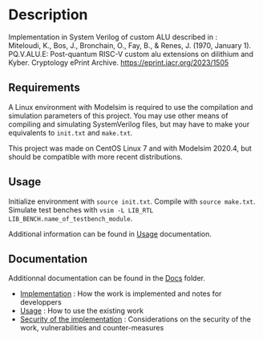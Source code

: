 # Description

Implementation in System Verilog of custom ALU described in : \
Miteloudi, K., Bos, J., Bronchain, O., Fay, B., & Renes, J. (1970, January 1). PQ.V.ALU.E: Post-quantum RISC-V custom alu extensions on dilithium and Kyber. Cryptology ePrint Archive. <https://eprint.iacr.org/2023/1505>

## Requirements

A Linux environment with Modelsim is required to use the compilation and simulation parameters of this project.
You may use other means of compiling and simulating SystemVerilog files, but may have to make your equivalents to ```init.txt``` and ```make.txt```.

This project was made on CentOS Linux 7 and with Modelsim 2020.4, but should be compatible with more recent distributions.

## Usage

Initialize environment with ```source init.txt```.
Compile with ```source make.txt```.
Simulate test benches with ```vsim -L LIB_RTL LIB_BENCH.name_of_testbench_module```.

Additional information can be found in [Usage](./Docs/Usage.md) documentation.

## Documentation

Additionnal documentation can be found in the [Docs](./Docs/) folder.

* [Implementation](./Docs/Implementation.md) : How the work is implemented and notes for developpers
* [Usage](./Docs/Usage.md) : How to use the existing work
* [Security of the implementation](./Docs/Security.md) : Considerations on the security of the work, vulnerabilities and counter-measures
